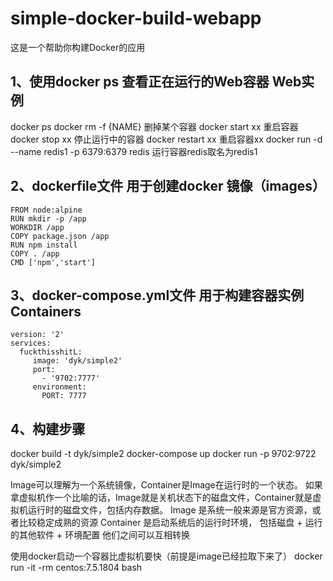 # simple-docker-build-webapp
这是一个帮助你构建Docker的应用 

## 1、使用docker ps 查看正在运行的Web容器 Web实例
docker ps
docker rm -f {NAME} 删掉某个容器
docker start xx 重启容器
docker stop xx 停止运行中的容器
docker restart xx 重启容器xx
docker run -d --name redis1 -p 6379:6379 redis 运行容器redis取名为redis1

## 2、dockerfile文件 用于创建docker 镜像（images）
```
FROM node:alpine
RUN mkdir -p /app
WORKDIR /app
COPY package.json /app
RUN npm install
COPY . /app
CMD ['npm','start']

```
## 3、docker-compose.yml文件 用于构建容器实例 Containers
```
version: '2'
services:
  fuckthisshitL:
     image: 'dyk/simple2'
     port:
       - '9702:7777'
     environment:
       PORT: 7777
```
## 4、构建步骤
  docker build -t dyk/simple2
  docker-compose up
  docker run -p 9702:9722 dyk/simple2
  
Image可以理解为一个系统镜像，Container是Image在运行时的一个状态。
如果拿虚拟机作一个比喻的话，Image就是关机状态下的磁盘文件，Container就是虚拟机运行时的磁盘文件，包括内存数据。
Image 是系统一般来源是官方资源，或者比较稳定成熟的资源
Container 是启动系统后的运行时环境， 包括磁盘 + 运行的其他软件 + 环境配置
他们之间可以互相转换

使用docker启动一个容器比虚拟机要快（前提是image已经拉取下来了）
docker run  -it -rm centos:7.5.1804 bash

